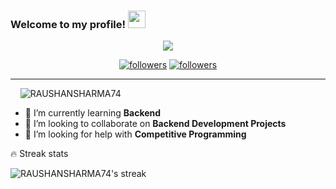 <!--




source -- https://github.com/DenverCoder1/DenverCoder1
https://github.com/sknsht/HackerRank
### Hi there 👋

-->




<h3 align="left">
  Welcome to my profile!
  <img src="https://media.giphy.com/media/hvRJCLFzcasrR4ia7z/giphy.gif" width="28">
</h3>

<p align="center">
  <a href="https://github.com/RAUSHANSHARMA74"><img src="https://readme-typing-svg.herokuapp.com/?lines=I%20am%20Raushan%20Sharma;Full%20Stack%20Web%20Developer;Always%20learning%20new%20things&center=true&width=380&height=45"></a>
</p>

<p align="center">
  <a href="https://twitter.com/Raushan07262164">
    <img alt="followers" title="Follow me on Twitter" src="https://img.shields.io/twitter/follow/Raushan07262164?color=236ad3&labelColor=1155ba&label=Follow&logo=twitter&logoColor=white&style=for-the-badge"/></a>
  <a href="https://github.com/RAUSHANSHARMA74">
    <img alt="followers" title="Follow me on Github" src="https://img.shields.io/github/followers/RAUSHANSHARMA74?color=8c8c8c&labelColor=666666&style=for-the-badge&logo=github&label=Follow"/></a>
</p>
<hr>
<!--
[![Twitter Follow](https://img.shields.io/twitter/follow/Raushan07262164?color=1DA1F2&logo=twitter&style=for-the-badge)](https://twitter.com/intent/follow?original_referer=https%3A%2F%2Fgithub.com%2FcodeSTACKr&screen_name=Raushan07262164)-->





<p align="left"> &nbsp;&nbsp;&nbsp;&nbsp;<img src="https://komarev.com/ghpvc/?username=RAUSHANSHARMA74&label=Profile%20views&color=0e75b6&style=flat" alt="RAUSHANSHARMA74" /> </p>

<!--
- 🔭 I’m currently working on ...

- 💬 Ask me about ...
- 📫 How to reach me: ...

- 😄 Pronouns: ...-->


- 🌱 I’m currently learning **Backend**
- 👯 I’m looking to collaborate on **Backend Development Projects**
- 🤔 I’m looking for help with **Competitive Programming**
<!-- - 🥅 2021 Goals: Contribute to **Open Source projects** -->
<!-- - ⚡ Fun fact: Programs and Anime -->

<!--
<p><img align="left" src="https://github-readme-stats.vercel.app/api?username=RAUSHANSHARMA74&&show_icons=true&title_color=ffffff&icon_color=bb2acf&text_color=daf7dc&bg_color=151515" alt="RAUSHANSHARMA74"></p>-->
<!--<p><img align="left" src="https://github-readme-stats.vercel.app/api?username=RAUSHANSHARMA74&show_icons=true&locale=en" alt="RAUSHANSHARMA74" /></p>-->
<!--
<p>&nbsp;<img align="center" src="https://github-readme-stats.vercel.app/api/top-langs?username=RAUSHANSHARMA74&show_icons=true&locale=en&layout=compact" alt="RAUSHANSHARMA74" /></p>

<p><img align="center" src="https://github-readme-streak-stats.herokuapp.com/?user=RAUSHANSHARMA74&" alt="RAUSHANSHARMA74" /></p>

<hr>
-->


<summary>🔥 Streak stats</summary>

<p>
    <img title="Streak stats" alt="RAUSHANSHARMA74's streak" src="https://github-readme-streak-stats.herokuapp.com/?user=RAUSHANSHARMA74&theme=monokai-metallian&hide_border=true"/>
  
</p>

<!-- <hr>

  <summary>💻 GitHub Profile Stats</summary>
  <br/>
    <a href="https://github.com/RAUSHANSHARMA74/github-readme-stats"><img alt="RAUSHANSHARMA74's Github Stats" src="https://github-readme-stats.vercel.app/api?username=RAUSHANSHARMA74&show_icons=true&count_private=true&theme=react&hide_border=true&bg_color=1F222E&title_color=F85D7F&icon_color=F8D866" /></a>
  <a href="https://github.com/RAUSHANSHARMA74on/github-readme-stats"><img alt="RAUSHANSHARMA74's Top Languages" src="https://github-readme-stats.vercel.app/api/top-langs/?username=RAUSHANSHARMA74&langs_count=30&layout=compact&theme=react&hide_border=true&bg_color=1F222E&title_color=F85D7F&icon_color=F8D866" /></a>
  <br/>


<hr> -->

